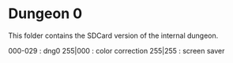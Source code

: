 # Dungeon 0

This folder contains the SDCard version of the internal dungeon.

000-029 : dng0
255|000 : color correction
255|255 : screen saver
